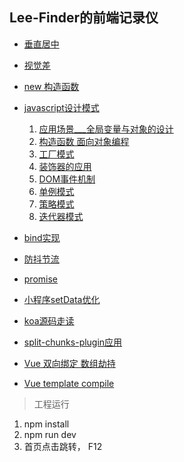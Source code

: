 ## Lee-Finder的前端记录仪
- [垂直居中](https://github.com/leefinder/blogs/tree/master/src/html-css/css-center)

- [视觉差](https://github.com/leefinder/blogs/tree/master/src/html-css/parallax-scroll)

- [new 构造函数](https://github.com/leefinder/blogs/tree/master/src/js-think/new-function)

- [javascript设计模式](https://github.com/leefinder/blogs/tree/master/src/js-think/design-mode)
    1. [应用场景___全局变量与对象的设计](https://github.com/leefinder/blogs/tree/master/src/js-think/design-mode/day-1)
    2. [构造函数 面向对象编程](https://github.com/leefinder/blogs/tree/master/src/js-think/design-mode/day-2)
    3. [工厂模式](https://github.com/leefinder/blogs/tree/master/src/js-think/design-mode/day-3)
    4. [装饰器的应用](https://github.com/leefinder/blogs/tree/master/src/js-think/design-mode/day-4)
    5. [DOM事件机制](https://github.com/leefinder/blogs/tree/master/src/js-think/design-mode/day-5)
    6. [单例模式](https://github.com/leefinder/blogs/tree/master/src/js-think/design-mode/day-6)
    7. [策略模式](https://github.com/leefinder/blogs/tree/master/src/js-think/design-mode/day-7)
    8. [迭代器模式](https://github.com/leefinder/blogs/tree/master/src/js-think/design-mode/day-8)
- [bind实现](https://github.com/leefinder/blogs/tree/master/src/js-think/bind-call-apply)

- [防抖节流](https://github.com/leefinder/blogs/tree/master/src/js-think/debounce-throttle)

- [promise](https://github.com/leefinder/blogs/tree/master/src/js-think/promise)

- [小程序setData优化](https://github.com/leefinder/blogs/tree/master/src/mini-app/setData-throttle)

- [koa源码走读](https://github.com/leefinder/blogs/tree/master/src/node/koa)

- [split-chunks-plugin应用](https://github.com/leefinder/blogs/tree/master/src/webpack/split-chunks)

- [Vue 双向绑定 数组劫持](https://github.com/leefinder/blogs/tree/master/src/vue/mvvm)

- [Vue template compile](https://github.com/lidong9211/blogs/tree/master/src/vue/template-compile)

> 工程运行

1. npm install
2. npm run dev
3. 首页点击跳转， F12 
